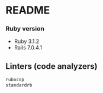# README

### Ruby version

* Ruby 3.1.2
* Rails 7.0.4.1

## Linters (code analyzers)

```bash
rubocop
standardrb
```